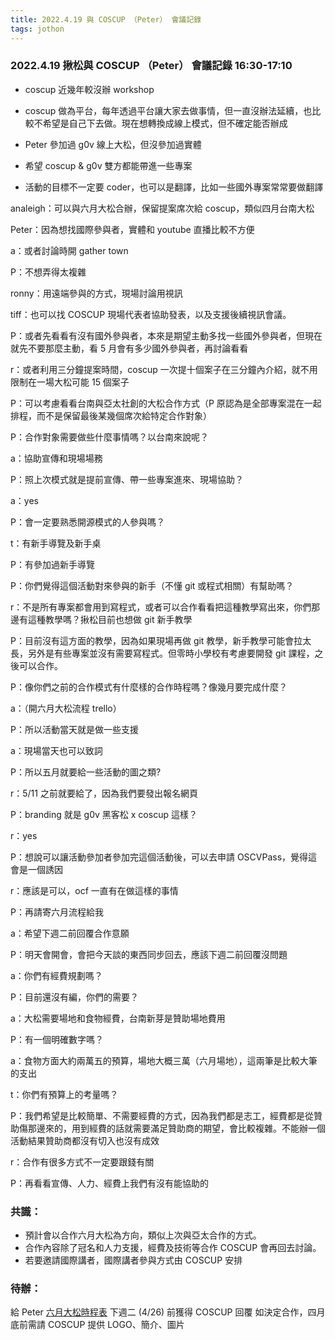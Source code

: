 ```yaml
---
title: 2022.4.19 與 COSCUP （Peter） 會議記錄
tags: jothon 
---
```


### 2022.4.19 揪松與 COSCUP （Peter） 會議記錄 16:30-17:10
* coscup 近幾年較沒辦 workshop
* coscup 做為平台，每年透過平台讓大家去做事情，但一直沒辦法延續，也比較不希望是自己下去做。現在想轉換成線上模式，但不確定能否辦成

* Peter 參加過 g0v 線上大松，但沒參加過實體

* 希望 coscup & g0v 雙方都能帶進一些專案

* 活動的目標不一定要 coder，也可以是翻譯，比如一些國外專案常常要做翻譯


analeigh：可以與六月大松合辦，保留提案席次給 coscup，類似四月台南大松

Peter：因為想找國際參與者，實體和 youtube 直播比較不方便

a：或者討論時開 gather town

P：不想弄得太複雜

ronny：用遠端參與的方式，現場討論用視訊

tiff：也可以找 COSCUP 現場代表者協助發表，以及支援後續視訊會議。

P：或者先看看有沒有國外參與者，本來是期望主動多找一些國外參與者，但現在就先不要那麼主動，看 5 月會有多少國外參與者，再討論看看

r：或者利用三分鐘提案時間，coscup 一次提十個案子在三分鐘內介紹，就不用限制在一場大松可能 15 個案子

P：可以考慮看看台南與亞太社創的大松合作方式（P 原認為是全部專案混在一起排程，而不是保留最後某幾個席次給特定合作對象）

P：合作對象需要做些什麼事情嗎？以台南來說呢？

a：協助宣傳和現場場務

P：照上次模式就是提前宣傳、帶一些專案進來、現場協助？

a：yes

P：會一定要熟悉開源模式的人參與嗎？

t：有新手導覽及新手桌

P：有參加過新手導覽

P：你們覺得這個活動對來參與的新手（不懂 git 或程式相關）有幫助嗎？

r：不是所有專案都會用到寫程式，或者可以合作看看把這種教學寫出來，你們那邊有這種教學嗎？揪松目前也想做 git 新手教學

P：目前沒有這方面的教學，因為如果現場再做 git 教學，新手教學可能會拉太長，另外是有些專案並沒有需要寫程式。但零時小學校有考慮要開發 git 課程，之後可以合作。

P：像你們之前的合作模式有什麼樣的合作時程嗎？像幾月要完成什麼？

a：（開六月大松流程 trello）

P：所以活動當天就是做一些支援

a：現場當天也可以致詞

P：所以五月就要給一些活動的圖之類?

r：5/11 之前就要給了，因為我們要發出報名網頁

P：branding 就是 g0v 黑客松 x coscup 這樣？

r：yes

P：想說可以讓活動參加者參加完這個活動後，可以去申請 OSCVPass，覺得這會是一個誘因

r：應該是可以，ocf 一直有在做這樣的事情

P：再請寄六月流程給我

a：希望下週二前回覆合作意願

P：明天會開會，會把今天談的東西同步回去，應該下週二前回覆沒問題

a：你們有經費規劃嗎？

P：目前還沒有編，你們的需要？

a：大松需要場地和食物經費，台南新芽是贊助場地費用

P：有一個明確數字嗎？

a：食物方面大約兩萬五的預算，場地大概三萬（六月場地），這兩筆是比較大筆的支出

t：你們有預算上的考量嗎？

P：我們希望是比較簡單、不需要經費的方式，因為我們都是志工，經費都是從贊助傷那邊來的，用到經費的話就需要滿足贊助商的期望，會比較複雜。不能辦一個活動結果贊助商都沒有切入也沒有成效

r：合作有很多方式不一定要跟錢有關

P：再看看宣傳、人力、經費上我們有沒有能協助的

### 共識：
* 預計會以合作六月大松為方向，類似上次與亞太合作的方式。
* 合作內容除了冠名和人力支援，經費及技術等合作 COSCUP 會再回去討論。
* 若要邀請國際講者，國際講者參與方式由 COSCUP 安排


### 待辦：
給 Peter [六月大松時程表](https://bit.ly/3OkE1kO)
下週二 (4/26) 前獲得 COSCUP 回覆
如決定合作，四月底前需請 COSCUP 提供 LOGO、簡介、圖片


